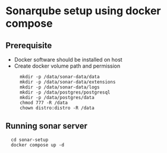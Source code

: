 # Sonarqube setup using docker compose

## Prerequisite 
* Docker software should be installed on host
* Create docker volume path and permission
  ```
    mkdir -p /data/sonar-data/data
    mkdir -p /data/sonar-data/extensions
    mkdir -p /data/sonar-data/logs
    mkdir -p /data/postgres/postgresql
    mkdir -p /data/postgres/data
    chmod 777 -R /data
    chown distro:distro -R /data
  ```

## Running sonar server
```
  cd sonar-setup
  docker compose up -d
```